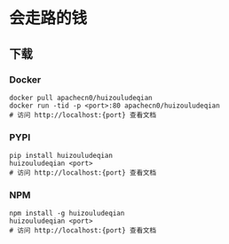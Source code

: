 # 会走路的钱

## 下载

### Docker

```
docker pull apachecn0/huizouludeqian
docker run -tid -p <port>:80 apachecn0/huizouludeqian
# 访问 http://localhost:{port} 查看文档
```

### PYPI

```
pip install huizouludeqian
huizouludeqian <port>
# 访问 http://localhost:{port} 查看文档
```

### NPM

```
npm install -g huizouludeqian
huizouludeqian <port>
# 访问 http://localhost:{port} 查看文档
```